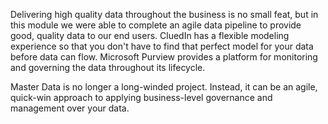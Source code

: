 Delivering high quality data throughout the business is no small feat, but in this module we were able to complete an agile data pipeline to provide good, quality data to our end users. CluedIn has a flexible modeling experience so that you don't have to find that perfect model for your data before data can flow. Microsoft Purview provides a platform for monitoring and governing the data throughout its lifecycle.

Master Data is no longer a long-winded project. Instead, it can be an agile, quick-win approach to applying business-level governance and management over your data.